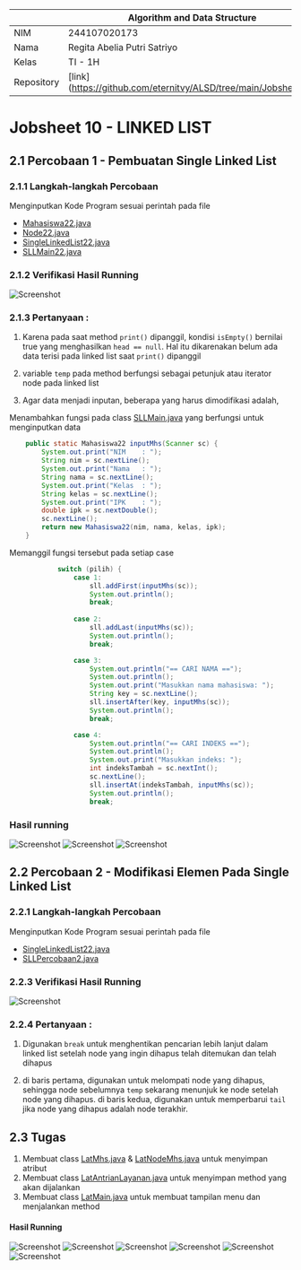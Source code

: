 |  | Algorithm and Data Structure |
|--|--|
| NIM |  244107020173|
| Nama |  Regita Abelia Putri Satriyo |
| Kelas | TI - 1H |
| Repository | [link] (https://github.com/eternitvy/ALSD/tree/main/Jobsheet11) |
  

# Jobsheet 10 - LINKED LIST
  

## 2.1 Percobaan 1 - Pembuatan Single Linked List

### 2.1.1 Langkah-langkah Percobaan

Menginputkan Kode Program sesuai perintah pada file 
- [Mahasiswa22.java](./sc_code/Mahasiswa22.java)
- [Node22.java](./sc_code/Node22.java)
- [SingleLinkedList22.java](./sc_code/SingleLinkedList22.java)
- [SLLMain22.java](./sc_code/SLLMain22.java)


### 2.1.2 Verifikasi Hasil Running

![Screenshot](img/P1.png)

### 2.1.3 Pertanyaan :

1. Karena pada saat method `print()` dipanggil, kondisi `isEmpty()` bernilai true yang menghasilkan `head == null`. Hal itu dikarenakan belum ada data terisi pada linked list saat `print()` dipanggil

2. variable `temp` pada method berfungsi sebagai petunjuk atau iterator node pada linked list

3. Agar data menjadi inputan, beberapa yang harus dimodifikasi adalah,

Menambahkan fungsi pada class [SLLMain.java](./sc_code/SLLMain22.java) yang berfungsi untuk menginputkan data 
```java
    public static Mahasiswa22 inputMhs(Scanner sc) {
        System.out.print("NIM    : ");
        String nim = sc.nextLine();
        System.out.print("Nama   : ");
        String nama = sc.nextLine();
        System.out.print("Kelas  : ");
        String kelas = sc.nextLine();
        System.out.print("IPK    : ");
        double ipk = sc.nextDouble();
        sc.nextLine();
        return new Mahasiswa22(nim, nama, kelas, ipk);
    }
```

Memanggil fungsi tersebut pada setiap case 
```java
            switch (pilih) {
                case 1:
                    sll.addFirst(inputMhs(sc));   
                    System.out.println();                 
                    break;
            
                case 2:
                    sll.addLast(inputMhs(sc));
                    System.out.println();
                    break;

                case 3:
                    System.out.println("== CARI NAMA ==");
                    System.out.println();
                    System.out.print("Masukkan nama mahasiswa: ");
                    String key = sc.nextLine();
                    sll.insertAfter(key, inputMhs(sc));
                    System.out.println();
                    break;

                case 4:
                    System.out.println("== CARI INDEKS ==");
                    System.out.println();
                    System.out.print("Masukkan indeks: ");
                    int indeksTambah = sc.nextInt();
                    sc.nextLine();
                    sll.insertAt(indeksTambah, inputMhs(sc));
                    System.out.println();
                    break;
```

### Hasil running
![Screenshot](img/pertanyaanp1.png)
![Screenshot](img/pertanyaanp11.png)
![Screenshot](img/pertanyaanp111.png)

## 2.2 Percobaan 2 - Modifikasi Elemen Pada Single Linked List

### 2.2.1 Langkah-langkah Percobaan

Menginputkan Kode Program sesuai perintah pada file 
- [SingleLinkedList22.java](./sc_code/SingleLinkedList22.java)
- [SLLPercobaan2.java](./sc_code/SLLPercobaan2.java)

### 2.2.3 Verifikasi Hasil Running

![Screenshot](img/P2.png)

### 2.2.4 Pertanyaan :
1. Digunakan `break` untuk menghentikan pencarian lebih lanjut dalam linked list setelah node yang ingin dihapus telah ditemukan dan telah dihapus

2. di baris pertama, digunakan untuk melompati node yang dihapus, sehingga node sebelumnya `temp` sekarang menunjuk ke node setelah node yang dihapus. di baris kedua, digunakan untuk memperbarui `tail` jika node yang dihapus adalah node terakhir.

## 2.3 Tugas

1. Membuat class [LatMhs.java](./sc_code/LatMhs.java) & [LatNodeMhs.java](./sc_code/LatNodeMhs.java) untuk menyimpan atribut
2. Membuat class [LatAntrianLayanan.java](./sc_code/LatAntrianLayanan.java) untuk menyimpan method yang akan dijalankan
3. Membuat class [LatMain.java](./sc_code/LatMain.java) untuk membuat tampilan menu dan menjalankan method

#### Hasil Running

![Screenshot](img/tugas.png)
![Screenshot](img/tugass.png)
![Screenshot](img/tugasss.png)
![Screenshot](img/tugassss.png)
![Screenshot](img/tugasssss.png)
![Screenshot](img/tugassssss.png)